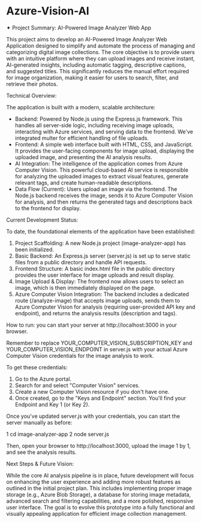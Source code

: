 # Azure-Vision-AI

✦ Project Summary: AI-Powered Image Analyzer Web App


  This project aims to develop an AI-Powered Image Analyzer Web Application designed to simplify and
  automate the process of managing and categorizing digital image collections. The core objective is to
  provide users with an intuitive platform where they can upload images and receive instant, AI-generated
  insights, including automatic tagging, descriptive captions, and suggested titles. This significantly
  reduces the manual effort required for image organization, making it easier for users to search, filter,
  and retrieve their photos.

  Technical Overview:


  The application is built with a modern, scalable architecture:


   * Backend: Powered by Node.js using the Express.js framework. This handles all server-side logic, including
      receiving image uploads, interacting with Azure services, and serving data to the frontend. We've
     integrated multer for efficient handling of file uploads.
   * Frontend: A simple web interface built with HTML, CSS, and JavaScript. It provides the user-facing
     components for image upload, displaying the uploaded image, and presenting the AI analysis results.
   * AI Integration: The intelligence of the application comes from Azure Computer Vision. This powerful
     cloud-based AI service is responsible for analyzing the uploaded images to extract visual features,
     generate relevant tags, and create human-readable descriptions.
   * Data Flow (Current): Users upload an image via the frontend. The Node.js backend receives the image,
     sends it to Azure Computer Vision for analysis, and then returns the generated tags and descriptions back
      to the frontend for display.

  Current Development Status:

  To date, the foundational elements of the application have been established:


   1. Project Scaffolding: A new Node.js project (image-analyzer-app) has been initialized.
   2. Basic Backend: An Express.js server (server.js) is set up to serve static files from a public directory
      and handle API requests.
   3. Frontend Structure: A basic index.html file in the public directory provides the user interface for image
       uploads and result display.
   4. Image Upload & Display: The frontend now allows users to select an image, which is then immediately
      displayed on the page.
   5. Azure Computer Vision Integration: The backend includes a dedicated route (/analyze-image) that accepts
      image uploads, sends them to Azure Computer Vision for analysis (requiring user-provided API key and
      endpoint), and returns the analysis results (description and tags).

  How to run:
  you can start your server at http://localhost:3000 in your browser.

  Remember to replace YOUR_COMPUTER_VISION_SUBSCRIPTION_KEY and YOUR_COMPUTER_VISION_ENDPOINT in server.js
  with your actual Azure Computer Vision credentials for the image analysis to work.

  To get these credentials:
   1. Go to the Azure portal.
   2. Search for and select "Computer Vision" services.
   3. Create a new Computer Vision resource if you don't have one.
   4. Once created, go to the "Keys and Endpoint" section. You'll find your Endpoint and Key 1 (or Key 2).

  Once you've updated server.js with your credentials, you can start the server manually as before:

   1 cd image-analyzer-app
   2 node server.js

  Then, open your browser to http://localhost:3000, upload the image 1 by 1, and see the analysis results. 

  Next Steps & Future Vision:

  While the core AI analysis pipeline is in place, future development will focus on enhancing the user
  experience and adding more robust features as outlined in the initial project plan. This includes
  implementing proper image storage (e.g., Azure Blob Storage), a database for storing image metadata,
  advanced search and filtering capabilities, and a more polished, responsive user interface. The goal is to
   evolve this prototype into a fully functional and visually appealing application for efficient image
  collection management.
